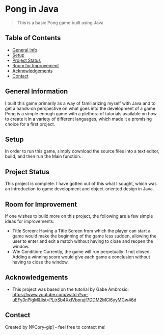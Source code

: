 # Pong in Java
>This is a basic Pong game built using Java.

## Table of Contents
* [General Info](#general-information)
* [Setup](#setup)
* [Project Status](#project-status)
* [Room for Improvement](#room-for-improvement)
* [Acknowledgements](#acknowledgements)
* [Contact](#contact)



## General Information
I built this game primarily as a way of familiarizing myself with Java and to get a hands-on perspective on what goes
into the development of a game. Pong is a simple enough game with a plethora of tutorials available on how to create it
in a variety of different languages, which made it a promising choice for a first project.


## Setup
In order to run this game, simply download the source files into a text editor, build, and then run the Main function.

## Project Status
This project is complete. I have gotten out of this what I sought, which was an introduction to game development and 
object-oriented design in Java.


## Room for Improvement

If one wishes to build more on this project, the following are a few simple ideas for improvements:
- Title Screen: Having a Title Screen from which the player can start a game would make the beginning of the game
  less sudden, allowing the user to enter and exit a match without having to close and reopen the window.
- Win Condition: Currently, the game will run perpetually if not closed. Adding a winning score would give each game
a conclusion without having to close the window.


## Acknowledgements
- This project was based on the tutorial by Gabe Ambrosio: 
  https://www.youtube.com/watch?v=-uEFy0nPlgM&list=PLtrSb4XxIVborujf7DDM2MCi6yyMCw46d


## Contact
Created by [@Cory-gip] - feel free to contact me!
